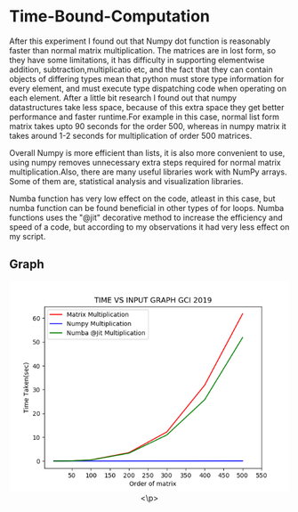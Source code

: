 # Time-Bound-Computation

After this experiment I found out that Numpy dot function is reasonably faster than normal matrix multiplication. The matrices are in lost form, so they have some limitations, it has difficulty in supporting elementwise addition, subtraction,multiplicatio etc, and the fact that they can contain objects of differing types mean that python must store type information for every element, and must execute type dispatching code when operating on each element. After a little bit research I found out that numpy datastructures take less space, because of this extra space they get better performance and faster runtime.For example in this case, normal list form matrix takes upto 90 seconds for the order 500, whereas in numpy matrix it takes around 1-2 seconds for multiplication of order 500 matrices.

Overall Numpy is more efficient than lists, it is also more convenient to use, using numpy removes unnecessary extra steps required for normal matrix multiplication.Also, there are many useful libraries work with NumPy arrays. Some of them are, statistical analysis and visualization libraries.

Numba function has very low effect on the code, atleast in this case, but numba function can be found beneficial in other types of for loops.
Numba functions uses the "@jit" decorative method to increase the efficiency and speed of a code, but according to my observations it had very less effect on my script.

## Graph
<p align="center">
  <img src=https://github.com/Ayush19-01/GCI-Bound-Computations/blob/master/Time%20Bound/timeb.png>
<\p>
